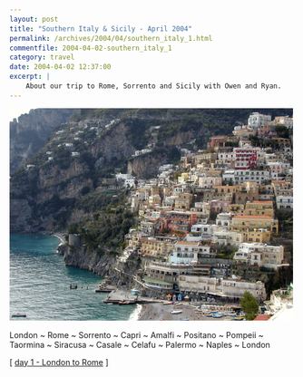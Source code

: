 ```yaml
---
layout: post
title: "Southern Italy & Sicily - April 2004"
permalink: /archives/2004/04/southern_italy_1.html
commentfile: 2004-04-02-southern_italy_1
category: travel
date: 2004-04-02 12:37:00
excerpt: |
    About our trip to Rome, Sorrento and Sicily with Owen and Ryan.
---
```


<a href="/assets/images/travelitaly2004.jpg"><img src="/assets/images/travelitaly2004.jpg" width="500" alt="Positano" class="photo center" /></a>

London ~ Rome ~ Sorrento ~ Capri ~ Amalfi ~ Positano ~ Pompeii ~ Taormina ~ Siracusa ~ Casale ~ Celafu ~ Palermo ~ Naples ~ London

\[ [day 1 - London to Rome](/travel/2004italy/day1.html) \]
